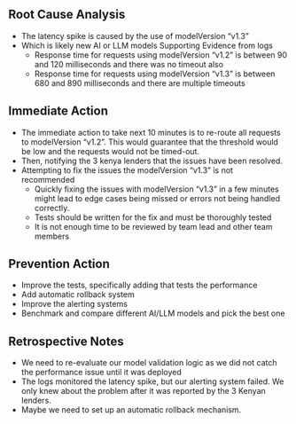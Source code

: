 ## Root Cause Analysis


* The latency spike is caused by the use of modelVersion “v1.3”
* Which is likely new AI or LLM models Supporting Evidence from logs
  * Response time for requests using modelVersion “v1.2” is between 90 and 120 milliseconds and there was no timeout also
  * Response time for requests using modelVersion “v1.3” is between 680 and 890 milliseconds and there are multiple timeouts




## Immediate Action


* The immediate action to take next 10 minutes is to re-route all requests to modelVersion “v1.2”. This would guarantee that the threshold would be low and the requests would not be timed-out.
* Then, notifying the 3 kenya lenders that the issues have been resolved.
* Attempting to fix the issues the modelVersion “v1.3” is not recommended
  * Quickly fixing the issues with modelVersion “v1.3” in a few minutes might lead to edge cases being missed or errors not being handled correctly.
  * Tests should be written for the fix and must be thoroughly tested
  * It is not enough time to be reviewed by team lead and other team members


## Prevention Action
* Improve the tests, specifically adding that tests the performance
* Add automatic rollback system
* Improve the alerting systems
* Benchmark and compare different AI/LLM models and pick the best one


## Retrospective Notes
* We need to re-evaluate our model validation logic as we did not catch the performance issue until it was deployed
* The logs monitored the latency spike, but our alerting system failed. We only knew about the problem after it was reported by the 3 Kenyan lenders.
* Maybe we need to set up an automatic rollback mechanism.
